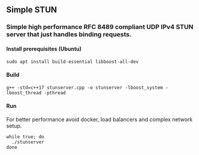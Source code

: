 ## Simple STUN

### Simple high performance RFC 8489 compliant UDP IPv4 STUN server that just handles binding requests.

#### Install prerequisites (Ubuntu)

```
sudo apt install build-essential libboost-all-dev
```

#### Build

```
g++ -std=c++17 stunserver.cpp -o stunserver -lboost_system -lboost_thread -pthread
```

#### Run

For better performance avoid docker, load balancers and complex network setup.

```
while true; do
  ./stunserver
done
```
